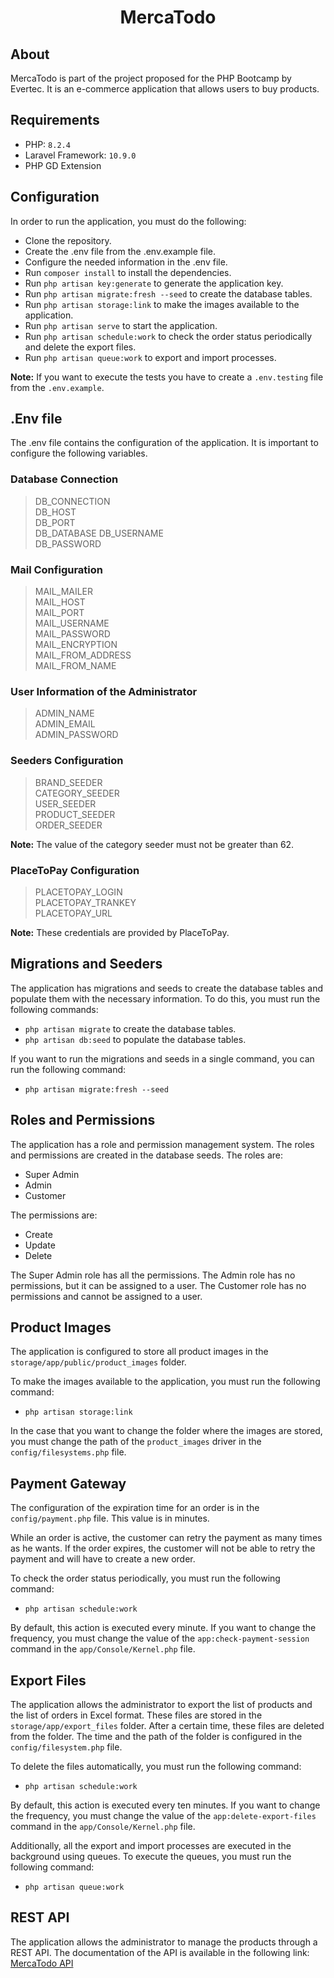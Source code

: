 <div align="center">

# MercaTodo

</div>

## About

MercaTodo is part of the project proposed for the PHP Bootcamp by Evertec. It is an e-commerce application that allows
users to buy products.

## Requirements
- PHP: `8.2.4`  
- Laravel Framework: `10.9.0`
- PHP GD Extension

## Configuration

In order to run the application, you must do the following:

- Clone the repository.
- Create the .env file from the .env.example file.
- Configure the needed information in the .env file.
- Run `composer install` to install the dependencies.
- Run `php artisan key:generate` to generate the application key.
- Run `php artisan migrate:fresh --seed` to create the database tables.
- Run `php artisan storage:link` to make the images available to the application.
- Run `php artisan serve` to start the application.
- Run `php artisan schedule:work` to check the order status periodically and delete the export files.
- Run `php artisan queue:work` to export and import processes.

**Note:** If you want to execute the tests you have to create a `.env.testing` file from the `.env.example`.

## .Env file

The .env file contains the configuration of the application. It is important to configure the following variables.

### Database Connection

> DB_CONNECTION  
> DB_HOST  
> DB_PORT  
> DB_DATABASE
> DB_USERNAME  
> DB_PASSWORD

### Mail Configuration

> MAIL_MAILER  
> MAIL_HOST  
> MAIL_PORT  
> MAIL_USERNAME  
> MAIL_PASSWORD  
> MAIL_ENCRYPTION  
> MAIL_FROM_ADDRESS  
> MAIL_FROM_NAME

### User Information of the Administrator

> ADMIN_NAME   
> ADMIN_EMAIL  
> ADMIN_PASSWORD

### Seeders Configuration

> BRAND_SEEDER  
> CATEGORY_SEEDER  
> USER_SEEDER  
> PRODUCT_SEEDER  
> ORDER_SEEDER

**Note:** The value of the category seeder must not be greater than 62.

### PlaceToPay Configuration

> PLACETOPAY_LOGIN  
> PLACETOPAY_TRANKEY  
> PLACETOPAY_URL

**Note:** These credentials are provided by PlaceToPay.

## Migrations and Seeders

The application has migrations and seeds to create the database tables and populate them with the necessary information.
To do this, you must run the following commands:

- `php artisan migrate` to create the database tables.
- `php artisan db:seed` to populate the database tables.

If you want to run the migrations and seeds in a single command, you can run the following command:

- `php artisan migrate:fresh --seed`

## Roles and Permissions

The application has a role and permission management system. The roles and permissions are created in the database
seeds. The roles are:

- Super Admin
- Admin
- Customer

The permissions are:

- Create
- Update
- Delete

The Super Admin role has all the permissions. The Admin role has no permissions, but it can be assigned to a user. The
Customer role has no permissions and cannot be assigned to a user.

## Product Images

The application is configured to store all product images in the `storage/app/public/product_images` folder.

To make the images available to the application, you must run the following command:

- `php artisan storage:link`

In the case that you want to change the folder where the images are stored, you must change the path of
the `product_images` driver in the `config/filesystems.php` file.

## Payment Gateway

The configuration of the expiration time for an order is in the `config/payment.php` file. This value is in minutes.

While an order is active, the customer can retry the payment as many times as he wants. If the order expires, the
customer will not be able to retry the payment and will have to create a new order.

To check the order status periodically, you must run the following command:

- `php artisan schedule:work`

By default, this action is executed every minute. If you want to change the frequency, you must change the value of
the `app:check-payment-session` command in the `app/Console/Kernel.php` file.

## Export Files

The application allows the administrator to export the list of products and the list of orders in Excel format. These
files are stored in the `storage/app/export_files` folder.
After a certain time, these files are deleted from the folder. The time and the path of the folder is configured in
the `config/filesystem.php` file.

To delete the files automatically, you must run the following command:

- `php artisan schedule:work`

By default, this action is executed every ten minutes. If you want to change the frequency, you must change the value of
the `app:delete-export-files` command in the `app/Console/Kernel.php` file.

Additionally, all the export and import processes are executed in the background using queues. To execute the queues,
you must run the following command:

- `php artisan queue:work`

## REST API

The application allows the administrator to manage the products through a REST API. The documentation of the API is
available in the following link: [MercaTodo API](https://documenter.getpostman.com/view/28417506/2s946fet9q)
